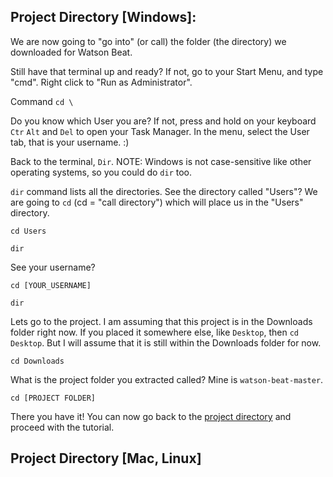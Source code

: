 
## Project Directory [Windows]: 

We are now going to "go into" (or call) the folder (the directory) we downloaded for Watson Beat.

Still have that terminal up and ready? If not, go to your Start Menu, and type "cmd". Right click to "Run as Administrator".

Command ```cd \```

Do you know which User you are? If not, press and hold on your keyboard `Ctr` `Alt` and `Del` to open your Task Manager. In the menu, select the User tab, that is your username. :)

Back to the terminal, ```Dir```. NOTE: Windows is not case-sensitive like other operating systems, so you could do ```dir``` too.

`dir` command lists all the directories. See the directory called "Users"? We are going to ```cd``` (cd = "call directory") which will place us in the "Users" directory.

```cd Users```

```dir```

See your username? 

```cd [YOUR_USERNAME]```

```dir```

Lets go to the project. I am assuming that this project is in the Downloads folder right now. If you placed it somewhere else, like ```Desktop```, then ```cd Desktop```. But I will assume that it is still within the Downloads folder for now.

```cd Downloads```

What is the project folder you extracted called? Mine is `watson-beat-master`. 

```cd [PROJECT FOLDER]```

There you have it! You can now go back to the [project directory](https://github.com/watson-music/watson-beat) and proceed with the tutorial.










## Project Directory [Mac, Linux]
